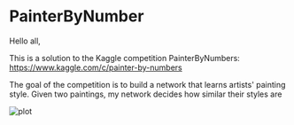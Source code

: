 # PainterByNumber

Hello all,

This is a solution to the Kaggle competition PainterByNumbers: https://www.kaggle.com/c/painter-by-numbers

The goal of the competition is to build a network that learns artists' painting style.
Given two paintings, my network decides how similar their styles are

![plot](https://github.com/AzmiHaider92/PainterByNumber/photos/n-3861-00-000045-hd.jpg?raw=true)
